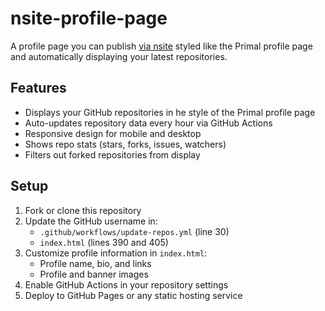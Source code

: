 # nsite-profile-page

A profile page you can publish [via nsite](https://hzrd149.github.io/nsite-manager/) styled like the Primal profile page and automatically displaying your latest repositories.

## Features

- Displays your GitHub repositories in he style of the Primal profile page
- Auto-updates repository data every hour via GitHub Actions
- Responsive design for mobile and desktop
- Shows repo stats (stars, forks, issues, watchers)
- Filters out forked repositories from display

## Setup

1. Fork or clone this repository
2. Update the GitHub username in:
   - `.github/workflows/update-repos.yml` (line 30)
   - `index.html` (lines 390 and 405)
3. Customize profile information in `index.html`:
   - Profile name, bio, and links
   - Profile and banner images
4. Enable GitHub Actions in your repository settings
5. Deploy to GitHub Pages or any static hosting service
